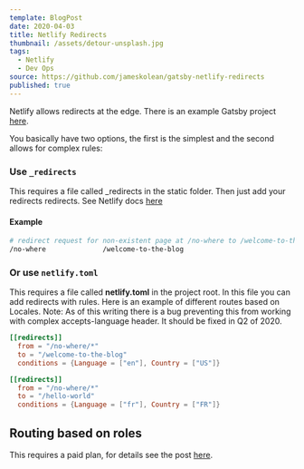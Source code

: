 ```yaml
---
template: BlogPost
date: 2020-04-03
title: Netlify Redirects
thumbnail: /assets/detour-unsplash.jpg
tags:
  - Netlify
  - Dev Ops
source: https://github.com/jameskolean/gatsby-netlify-redirects
published: true
---
```


Netlify allows redirects at the edge. There is an example Gatsby project[ here](https://github.com/jameskolean/gatsby-netlify-redirects).

You basically have two options, the first is the simplest and the second allows for complex rules:

### Use `_redirects`

This requires a file called \_redirects in the static folder. Then just add your redirects redirects. See Netlify docs [here](https://docs.netlify.com/routing/redirects/#syntax-for-the-redirects-file)

#### Example

```bash
# redirect request for non-existent page at /no-where to /welcome-to-the-blog
/no-where              /welcome-to-the-blog
```

### Or use `netlify.toml`

This requires a file called **netlify.toml** in the project root. In this file you can add redirects with rules. Here is an example of different routes based on Locales. Note: As of this writing there is a bug preventing this from working with complex accepts-language header. It should be fixed in Q2 of 2020.

```toml
[[redirects]]
  from = "/no-where/*"
  to = "/welcome-to-the-blog"
  conditions = {Language = ["en"], Country = ["US"]}

[[redirects]]
  from = "/no-where/*"
  to = "/hello-world"
  conditions = {Language = ["fr"], Country = ["FR"]}
```

## Routing based on roles

This requires a paid plan, for details see the post [here](https://www.netlify.com/blog/2019/01/31/restrict-access-to-your-sites-with-role-based-redirects/).
